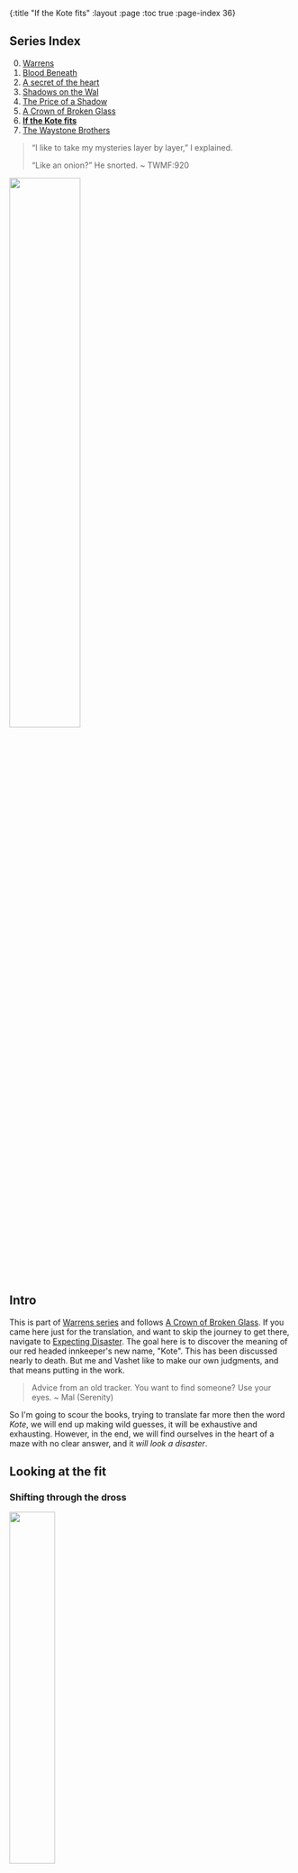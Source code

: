 {:title "If the Kote fits"
 :layout :page
 :toc true
 :page-index 36}
 
## Series Index

0. [Warrens](/pages-output/warrens)
1. [Blood Beneath](/pages-output/blood-beneath)
2. [A secret of the heart](/pages-output/a-secret-of-the-heart)
3. [Shadows on the Wal](/pages-output/shadows-on-the-wal)
4. [The Price of a Shadow](/pages-output/the-price-of-a-shadow)
5. [A Crown of Broken Glass](/pages-output/a-crown-of-broken-glass)
6. **[If the Kote fits](/pages-output/fitting-a-kote)**
7. [The Waystone Brothers](/pages-output/the-waystone-brothers)
 
 
> “I like to take my mysteries layer by layer,” I explained.
>
> “Like an onion?” He snorted. ~ TWMF:920

<img src="/img/onion-pic.png" height="50%" width="50%">




## Intro 

This is part of [Warrens series](/pages-output/warrens) and follows [A Crown of Broken Glass](/pages-output/a-crown-of-broken-glass). If you came here just for the translation, and want to skip the journey to get there, navigate to [Expecting Disaster](/pages-output/fitting-a-kote#expecting-disaster). The goal here is to discover the meaning of our red headed innkeeper's new name, "Kote". This has been discussed nearly to death. But me and Vashet like to make our own judgments, and that means putting in the work.

> Advice from an old tracker. You want to find someone? Use your eyes. ~ Mal (Serenity)

So I'm going to scour the books, trying to translate far more then the word _Kote_, we will end up making wild guesses, it will be exhaustive and exhausting. However, in the end, we will find ourselves in the heart of a maze with no clear answer, and it _will look a disaster_. 

## Looking at the fit

### Shifting through the dross

<img src="/img/kilvin-selas-alt-deck.jpg" height="40%" width="40%">

The word "Kote" is used twice by Kilvin, and it's from there our journey should start.

> "**Kist**, crayle, en kote," he swore furiously. He threw down the metal tube where it rang sharply
> against the stone floor. “Kraemet brevetan Aerin!” ~ TWMF:171

Kvothe's Siaru isn't perfect, but he thinks Kilvin said "Shit in God's beard". The comma at the end of the first phrase might indicate one continuous expression from Kilvin. [A usage Grammarly describes as Comma between direct quote and attribute tag](https://www.grammarly.com/blog/comma/). We get examples right away in NOTW e.g 

> "Hush now, you'll get all the answers before the end," Jake said. "Just let him tell it." 

> "No need for all that, Jake," Graham said. "Boy's just curious. Drink your drink." ~ NOTW: 3

Furthermore, Kvothe might only be pulling out words randomly and piecing them together. This means it's likely our set of words ranged the whole  7 words Kilvin uses. ~~to make you love him~~. This is going to be challenging and involve some guesswork.

"Kote" is used again by Kilvin when talking to Kvothe:

> "I am," he said cheerfully. "Do you know the saying 'Chan Vaen edan **Kote**'?" 
> 
> I tried to puzzle it out. "Seven years ... I don't know **Kote**." 
> 
> "'**Expect disaster** every seven years,'" he said. "It is an old saying, and true enough. This has been two years overdue." He gestured to the wreckage of his shop with a bandaged hand. "And now that it has come, it proves a mild disaster. My lamps were undamaged. No one was killed. Of all the small injuries, mine were the worst, as it should be." ~ NOTW:475

Before we get started decoding this, let's take a moment to reflect that if Kilvin is listing things in order, he values the lamps over lives. But let's not get distracted. We have to assume Kilvin would have corrected Kote if he got the first part wrong. Furthermore, even if it's not a direct translation, Ben tells us that "Chaen" means seven. Vaen is close to _Kaen_, an older version of Tak and _faen_, what Bast suggests we call fae creatures. Through, how either of those words would relate to the Siaru word for years is unclear, and I think the similarity likely just a conscience. More unsettling is a word with nearly the same pronunciation, "veyan" used by Bast while acting like he is being danced:

> He looked down at his hands curiously, then dropped the half-finished circle of holly onto the bar. His grin slowly faded to a blank expression, and he looked around the taproom dully. “Te **veyan**?” he said in a strange voice, his eyes glassy and confused. “Te-tanten ventelanet?” ~ TWMF:15

It's hard to see what question he could be asking here if they have the same meaning. "Te years?" maybe "What Year?", maybe "What year is it?" A good question if you find yourself suddenly inhabiting a human body. The other options are just as hard to fit: "Te/what disaster?" or "Te/I expect?". This is further confounded by the fact Bast is acting and knows Chronicler doesn't speak the language. 
I suspect _Te_ to mean "I" or "you". Though it's worth mentioning the rune for lock is _teh_, which means it could lean towards phonetically towards _look_. The Ademic use of "Sceope Teyas" translates to "I'm not speaking", given our favorite narrator Skarpi is quite the speaker, Sceope is likely Speaker leaving Teyas to cover "I'm not", so we might lean towards "I". 

The real skin-dancer used the words "I" and "Looks" a lot when it spoke Aturan: "I... am... look", "I look" and "I am looking..." so when it switches to faen its reasonable to assume it says both again:

> He smiled wide at Chronicler, all the vagueness gone from his expression. “**Те** varaiyn aroi Seathaloi vex mela,” he said in a deep voice.
> 
> “I ... I don’t follow you,” Chronicler said, disconcerted.
> 
> The man’s smile fell away. His eyes hardened, grew angry. “**Te**-tauren sciyr-loet? **Amauen**.” ~ NOTW:663

So the chances of _Te_ being "I",  get raised a bit. Also, Amauen is likely "Look". Keeping that in mind might help settle a dispute will run into later. But nothing is conclusive, we just don't get enough to work with. Another argument for _Vaen_ being related to time is that the first seven days (the original week) have the suffix "-en". e.g "hept-en". 

So we can safely narrow down the options.

* kote = expect | disaster | every
* edan = expect | disaster | every

I'm guessing we don't need to worry about _every_ as hopefully it's implicit. But for just the other two words we will have to dive into a labyrinth of other phrases, words, and parts of the language. So let's tackle "Kist" first, which is used several times and always as part of a curse:

> "**Kist**, crayle, en kote," he swore furiously. He threw down the metal tube where it rang sharply. ~ Kilvin  TWMF:171

> "**Kist** and crayle," I said, my own heart racing. "What's the matter?" ~ Kvothe TWMF:244

> **Kist**," he swore, then headed back outside, the door banging behind him. ~ Cealdish looking mail man TWMF:314

> the word Furtherence. Furtherance. **Kist**. You know what I mean. ~ Denna TWMF:315

> ever heard from her before. "**Kist** and crayle, I hate that Goddamn play. Modegan faerie-story trash. ~ Denna TWMF:486

If we had to choose a word from our set {shit, in, god, beard}, we should lean towards "shit". Given Kist and Crayle are only ever used in curses, it would be nice to check a list of curses, to make sure nothing pops out as close:

### Curses

| Curses & Insults (Not comprehensive)                                                                                                                                                             | Who                                                                |
|--------------------------------------------------------------------------------------------------------------------------------------------------------------------------------------------------|--------------------------------------------------------------------|
| Blackened body of God                                                                                                                                                                            | Jake                                                               |
| Blood, bracken, and bone                                                                                                                                                                         | The Cthaeh                                                         |
| Blackened, sodding damn                                                                                                                                                                          | Kvothe                                                             |
| Charred body of God                                                                                                                                                                              | Kote                                                               |
| Damn my blackened luck.                                                                                                                                                                          | Threpe                                                             |
| God. Blackened. Damn.                                                                                                                                                                            | Kvothe                                                             |
| Great Tehlu overroll me with your wings                                                                                                                                                          | Martin (slighty more of a prayer)                                  |
| God's grey ashes                                                                                                                                                                                 | Sim                                                                |
| God’s balls                                                                                                                                                                                      | Sim                                                                |
| God's mother                                                                                                                                                                                     | Sim, Devi, Jason, old man from Krins town, Kote                    |
| You don't have the sense God gave a dog                                                                                                                                                          | old man from Krins town                                            |
| lord and lady                                                                                                                                                                                    | Bast, Graham, Aaron, Cob, Kvothe, Stapes, Maer, Devi, Elodin, Dal. |
| Merciful Tehlu                                                                                                                                                                                   | Bast, Manet, Sim, Kvothe, Devi, Denna                              |
| Mother of God                                                                                                                                                                                    | Graham speaking to Carter                                          |
| Mothers milk                                                                                                                                                                                     | Kvothe?                                                            |
| Shit in god's beard                                                                                                                                                                              | by kilvin translated by kvothe                                     |
| Shit and onions                                                                                                                                                                                  | Vashet                                                             |
| Tehlu anyway                                                                                                                                                                                     | Graham, Shep, Manet, Kote                                          |
| Tehlu's tits and teeth                                                                                                                                                                           | Kvoteh, Devi                                                       |
| Tehlu crush us                                                                                                                                                                                   | street urchin with pike                                            |
| Tehlu and his great glowing penis can piss all over me                                                                                                                                           | street urchin with pike                                            |
| Tehlu hold and overroll us.                                                                                                                                                                      | Denna                                                              |
| Tehlu hold and—                                                                                                                                                                                  | Devi                                                               |
| Tiny gods                                                                                                                                                                                        | Bast, Kvothe, Threpe                                               |
| You’re thick as a post                                                                                                                                                                           | Cob                                                                |
| You twiggy little skeeth.                                                                                                                                                                        | Vashet                                                             |
| Shut your clepper, you old shit-fire                                                                                                                                                             | major's body guard                                                 |
| Punched a tinker?                                                                                                                                                                                | kote. (ok not a curse but a I love this line)                       |
| She hoped the greedy thing shit for a week. She hoped it shit its awful self inside-out and backward, then fell into a crack and lost its name and died alone and hollowempty in the angry dark. | Auri                                                               |
| “Trouble me no longer! I will set fire to your blood and fill you with a fear like ice and iron!”There was something familiar about his words, but I couldn’t put my finger on it.               | Ben                                                                |
| “I’ll turn you into butter on a summer day. I’ll turn you into a poet with the soul of a priest. I’ll fill you with lemon custard and push you out a window.” He spat. “Bastards.”               | Ben                                                                |
| “Ambrose, your presence is the horseshit frosting on the horseshit cake that is the admissions interview process.”                                                                               | Kvothe                                                             |
| “That hat makes you look like you fancy young boys,                                                                                                                                              | Kvothe                                                             |
| Were you born in a barn?”                                                                                                                                                                        | Sim                                                                |
| “Mine is to make insults. Yours is to be in-sluts.”                                                                                                                                              | Wit (how did you get here?)                                         |
| you little ravel bastard                                                                                                                                                                         | Hemme                                                              |
| “You stupid shit-eater, he saved us.                                                                                                                                                             | Krin                                                               |
| A dog can bark three times without counting.                                                                                                                                                     | Carceret                                                           |
| “You speak as a dog barks,” I said. “With no end. With no sense.”                                                                                                                                | kvothe (ademic insult)                                             |

### A dish best not served

Note lord and lady seems used frequently in Newarre, The Univerity and in Vintas. Meanwhile only Manet at the university uses "Tehlu anyway". A point in favor or Newarre being near the University as I write about in [How to get to Newarre](/pages-output/how-to-get-to-newarre).

Any of these words might play a role, but nothing contains "beard", and so we don't have a potential direct link. "Kist and crayle" might translate to  "Shite and Onions". An expletive attributed to James Joyce's piece [Gas from a Burner](https://genius.com/James-joyce-gas-from-a-burner-annotated). We even get the proper version with an _e_ at the end from Pike cussing out Bast:

> “It’s a **shite** rule!” the boy shouted, his hands making angry fists. “And you’re a **shite** little bastard who deserves more of the belt than he gets!” ~ TLT

Given we just suggested that "shit" substitute well for "Kist" in all uses. Crayle never appears on it's own, and its similarity to scrael is exciting, but nothing substantial comes of it. Kote does compare the scrael to a mushroom:

> The innkeeper nodded to himself as he continued to prod the thing. “There’s no blood. No organs. It’s just grey inside.” He poked it with a finger. “Like a **mushroom**.” ~ NOTW:256

If Crayle shared a root with Scrael and they were both in fact mushroom's, and Kist was onions, this would leave us with the popular dish _onions and mushrooms_. However, I don't see why everyone would be using Onions as a curse by itself. e.g "Onion. He swore" Though I suppose mushrooms do grow in shit. Furthermore, you can't spell crayle without _cry_, which onions are well knowing for inducing. While were on a tangent, let's mention that onion's have another relationship with our breaded master through the latin _Annianus_, which was associated with Welsh _einion_ "anvil". A metalworking tool that features predominantly in Kilvin's workshop, though he was glass blowing at the time he issued the curse in question.

Switching lanes, "en" is used twice by itself "En Temerant Voistra" making it a candidate for "the" or "In". Temerant sounds shinny, and "Voistra" sounds reminiscent of "avoi" which our skin-danced friend seems to use  for "look/see" or maybe "want". So "En Temerant voistra" might be "A look into Temerant". "en" also gets a brief mention by our pig farmer friend as a substitute for "in" in the phrase "wool en tae mouth..." So if we had to bet, en=in.

It would be nice to guess at what "Kraemet brevetan Aerin" means. AE appears in several critical words and is worth discussing on it's own. Check the last section of for a list of every word that has _ae_ in it, There are a lot. 

Visually, <font size="+3">&#198;</font>  tells quite a story. To me  <font size="+3">&#230;</font> looks like an infinity symbol, a circle turned against itself. This and other ideas I found in the story has lead me to view the Fae like this [This](/pages-output/the-price-of-a-shadow). Two circles could also be considered an Annulet, as could just one. I talk about Annulets as it related to the story [here](/pages-output/shadows-on-the-wal).  When you draw the letters so they connect you seem to get an H:

<img src="/img/nh.png" height="50%" width="50%">

The [Staff of Aescuapis](https://en.wikipedia.org/wiki/Rod_of_Asclepius), associated with healing and medicine, is serpent entwined rod.
It's often frequently confused with the staff of another god Hermes, the [caduceus](https://en.wikipedia.org/wiki/Caduceus), which among a host of other things
is associated with resurrection.

<img src="/img/rods.png" height="50%" width="50%">

So despite Basts urging that all snakes bite, it seems the Greek's at least thought some of them promoted healing.

Next let's consider the [phonetic history](https://en.wikipedia.org/wiki/%C3%86) which paints its origins to look this:

<img src="/img/a-image.png" height=100px width=100px>
<img src="/img/E-image.png" height=100px width=100px>

They look like a tinker and donkey to me. One map even gives the tinker little horns, how cute:

<img src="/img/tinker-hat.png" height=200px width=350px>

They also are the first two letters of Aesop's tales, here is one picked at random: [The North Wind & the Sun and the games they play](http://www.read.gov/aesop/143.html).
This book can found on the Princess bookshelf in the book "The Princess & Mr. Whiffles: The Deep Dark Below."

AE seems like it's all over, but how what value do we assign it? Gran might have
a good idea about how to think about AE. _Arrowroot hain't a palliative of any
sort. It's just good at carrying around what works."_. If I were looking for a neutral God, it would be AE.
Which means either of these two, "Kraemet" or "Aerin", might have been the one Kilvin was talking about. Let's start with all the usages of Kraemet:

> "**Kraem**. No. Not like this." Kilvin growled out a couple words and pounded his fist on the table, each thump as his hand came down was accompanied by a staccato burst of reddish light that welled up from his hand. "No sympathy. I do not want an ever-glowng lamp. I want an ever-burning one." He looked at me again showing his teeth, as if he were going to eat me. ~ NOTW:244

> "Only nobility," Wilem said. "**Kraemlish** bastards with no business having their study here. I think they stoke up high tuitions just so they can complain." ~  TWMF:254

> "**Kraem** no," Wilem said. "He can't go to the Medica. They will be asking to see if anyone is hurt." ~ TWMF:165

> against the stone floor. “**Kraemet** brevetan Aerin!” ~ TWMF:171

> Wil looked down at the tabletop. "**Kraem,**" he said. "It makes sense. ~ TWMF:220

If you're from Yll  your "yllish" so "-lish" might be a suffix meaning "people of". This would make our curses:

* "Godless bastards". 
* "god no"
* "god"
* "god no"

All of which work rather well. Though I suppose "shit" and "shitless" do to, but that's firmly in second place. It's possible "K-" is a form of negation or negative. The short argument for this comes from this exchange:


> I felt Master Elodin look at me. Actually felt it, I suppressed a shiver. "So-heketh ka Siaru krema'teth tu?" he asked. How well do you speak Siaru? 

> “Rieusa, ta **krelar** deala tu.” Not very well, thank you. ~ NOTW:245

Given re'lar means "speaker", it seems to be that we just slapped a k on it to negate it. And so Kraem could be the negated/evil/bad god. But I don't think we need to go down that road, other than to say it uses suggest it could be _a_ god. 

At best, I can say that Brevetan might share a root with our white-bearded Tak player Bredon. The suffix "-tan" is used in "quetentan~question" and "ketan" both are curious words, but neither leads me to any great insight. It could be used to modify the noun, so cutting it off might leave us close to the core, which is all we need here. "breve". It sort of looks like it might want to be beard. Or even better [beaver](https://www.etymonline.com/word/beaver), which could have been transferred from the early meaning "a bearded man" before it got it's more popular meaning (or it's double entendre).

### Faeling faent, naed Aeruh

Lot's of potential fun can be had with "Aerin" It has our isolated AE + rin. If AE is the wind, then what should be considered anything close to rin? rhintae|rhinta|rhin|rhinna|rhinata|rainbows ok.. the last one is silly. 

> <p class="rainbow-text">One story even mentioned rainbows. Who would write that? Why make a child terrified of rainbows?.  ~ TWMF:128<p>

Silly, like drawing attention to how its only a _v_ away from Verian, which is tiny red flower. One which kvothe mentions in relation to Verainia Greyflocks name, which he pairs down to "nina". In a Spanish context, Niña means "child". It's often a female name. It's also a short hop to NIN. Which is clearly visible intermixed in with Wind:

<img src="/img/selas-deck.jpg" height="50%" width="50%">

In Sumerian, Nina means "queen", "lady" "lord". Gods above, lets not even mention that it's occurrence in the name of Ninsun, (formal meaning "sun"), the mother of Gilgamesh, especially in the _flood myth_. Though I think the commonalities between the [myth](https://en.wikipedia.org/wiki/Gilgamesh_flood_myth#Flood_myth_section) and what will be limited to a flood representing a destructive event as prophesied by this line in the Lackless poem:

_One a door that holds the flood_

I can't help but wonder if the four plate door might not have cracks because it's _water tight_. Also, how far deep underground is the four plate door?

> The next day Fela skipped her lecture on Advanced Geometries and made her way to the Archives. She climbed down *several flights of stairs* and through a maze of corridors and shelves to find the only section of stone wall in the entire building that wasn’t lined with books. The four-plate door stood there, silent and immobile as a mountain: Valaritas. ~ NOTW:677

And how would it line up with Auri's Pool, The ever changing Twelve? The one she dives into like a fish bringing back treasures like bones, buckles, fulcrums, etc...

<img src="/img/auri-pool-pic.png" height="50%" width="50%">

But lets get back on topic, ["Nina"](https://www.etymonline.com/search?q=Nina) in a Russian context is a shortening of Annina, diminutive of Greek Anna, which is short for Annabelle, Kvothe first guess at the name for Denna's patron. I'm sure Kvothe could think of one sunny little girl in his life, but we can't go around connecting her to Denna's patron because of some hackneyed romp through etymonline.com Madness. What's next, suggesting she is a god?

_Listen, strange women diving into ponds, distributing bones and crystals is no basis for a system of creation. Supreme theoretical insight is gained by a comparison of the legends, not from some farcical aquatic ceremony._

_You can't expect to wield supreme magical power just 'cause some watery tart gave you a key, kiss and candle._

<i>I mean, if I went around saying there were nine chandrian, simply because a moistened modor tossed giant <a href="https://www.etymonline.com/word/iridium#etymonline_v_12225" id="grad1">  iridium  </a>  gear on a chair, they'd lock me away!</i>


<img src="/img/auri-pool-fulcrum.jpg" height="50%" width="50%">

I'm sorry, what were we doing again? Oh, yes. 

> “Kraemet brevetan Aerin!” 

So like Encans _is_ Tehlu, were not sure if we have one god or two gods and potentially a brevetan|barber|beard in the middle, trying to cut a beard. Or shit in it. Not much help in either case in translating Kote, but maybe we had our eyes opened to some new ideas. Or been scarred, take your pick.

*Edan* makes an appearance in a sentence that's even harder to translate:

> "Tetalia tu Kiaure edan A'siath," he said in Siaru, clapping Wilem on the shoulder as he walked out from behind the desk. "Vorelan tua tetam." ~ TWMF:427

And while I see some interesting words in there namely A'Siath potential meaning something close to  _Sithe_, which would only work if my interpretations in [A Crown of Broken Glass](/pages-output/a-crown-of-broken-glass) are correct. Why not take another detour and look into this little mystery some more.

### Yew can't tell the difference between Scrivs and Sithe?

But let's examine some further supporting evidence between the Scrivs and Sithe. The Sithe were known has hunters:

> Bast shrugged. “I’m running dark on this myself, Reshi. I know the Sithe used to ride out wearing holly crowns when they **hunted** the skin dancers. . . .” ! ~ TWMF:13

Kvothe describes the Scriv Viari, who works in acquisitions, as a hunter:

> A tall, lean Cealdish man opened the door behind the entry desk. Unlike most Cealdish men he was clean-shaven and wore his hair long, pulled back into a tail. He wore well-mended **hunter’s** leathers, a faded traveling cloak, and high boots, all dusty from the road. As he shut the door behind him, his hand went unconsciously to the hilt of his sword to keep it from striking the wall or the desk. ~ TWMF:427

In the book "History of Tak the fictional narrator is a Scriv:

> The Road to Tinue: A history of Tak
> ....
> Re'lar Daramin Centes Esq. **Fourth Tier Scriv**. Order of the **Yew**

This implies that their are multiple ranks of Scrivs, and so like the university ranks (e.g re'lar), the Archives might have it's own set of secrets you become privileged to as you rise up, one of which could feasible be the fact that their organization has historical connections with the Sithe. A [Yew](https://en.wikipedia.org/wiki/Taxus_baccata) is species of trees, where most parts of the plant are poisonous, potentially deadly. And while the Cthaeh was a willow, it's advice is toxic. The Yew is also considered symbolic of death and immortality, potential mirroring the dual nature of the Ctheah's poisonous tongue with it's panacea flowers. Though, I'm sure we can find quite a few tree's with mythologies that match the Ctheah in some form. While the sithe are typically connected with the Holly tree, which certainly isn't a Yew, they share a lot of similar characteristics, such as they both have bright red berries which are poisonous. Holly left and Yew right:

<img src="/img/holly-berry-pic.jpg" height="200px" width="200px">
<img src="/img/yew-berry-pic.jpg" height="200px" width="200px">

What's more, Yew is a preferred would for making bows.

> Wood from the yew is classified as a closed-pore softwood, similar to cedar and pine. Easy to work, yew is among the hardest of the softwoods, yet it possesses a remarkable elasticity, making it ideal for products that require springiness, such as bows

It's even associated with Longbows even...

> w is also associated with Wales and England because of the longbow, an early weapon of war developed in northern Europe, and as the English longbow the basis for a medieval tactical system. The oldest surviving yew longbow was found at Rotten Bottom in Dumfries and Galloway, Scotland. It has been given a calibrated radiocarbon date of 4040 BC to 3640 BC and is on display in the National Museum of Scotland. Yew is the wood of choice for longbow making; the heartwood is always on the inside of the bow with the sapwood on the outside.

Which Bast tells us the Sithe are fond of

> If anyone manages to come in contact with the Cthaeh, the Sithe kill them. They kill them from a half-mile off with their long horn bows. ~ TWMF:689

Traditionally, "horn bow" means a bow that incorporates horn, so it would traditional still use wood. An ottoman hornbow, compare it to the bow in the picture below.

<img src="/img/horn-bow.jpg" height="50%" width="50%">

Historically, people also made the arrows from the Yew  Tree because of it's toxic properties. I feel like the trunk pattern on the Yew tree is similar enough to what we see featured on the Modegan pairs deck:

<img src="/img/yew-tree.jpg">
<img src="/img/modgan-deck-back.jpg" height="25%" width="25%">

And the Sithe and Lorren are very serious about their charge. To round this out, If _order of the Yew_, isn't related to the Ctheah, then it might be a reference to another mythological tree, or tree dweller. Potentially even [the world tree](https://treespiritwisdom.com/tree-spirit-wisdom/yew-tree-symbolism/). 

<img src="/img/world-tree-yew.jpg">

Eventually, I'll move this work on the yew to it's own section and flush it out more. For now let's get back to figuring out what _kote_ means.

### Spoons, sky and the blackened eye

Another word close enough to Kote that we should consider is _moteth_, which is muttered by Denna when drugged and half asleep:

> “Moteth?” she muttered around a mouthful of sleep, her eyes barely moving under her lids. ~ NOWT:610

I can't let go of the idea that if you remove the common words from moteth and something you get _sing_. Though what that means, I can't tell you. The suffix of the word _-th_ is quite common. 

* Keth-Selhan ~ one sock 
* So-heketh ka Siaru krema’teth tu?" ~ "How well do you speak Siaru?
* A'siath ~ family or "bring close"
* Kvothe pronounced nearly the same as "Quothe"
* “Tuan volgen oketh ama.” ~  ‘don’t put a spoon in your eye over it.’ | ‘don’t let it make you crazy’. 

_-eth_ could be a form a possessive. e.g "your one sock", "you speak...", "your family", oketh ~ "your eye..."|"your... madness", etc. Regardless, we can strip it out to find the noun, Mote. Which is a letter away from Kote. Mote means [dust visible in a ray of sunlight](https://www.etymonline.com/word/mote?ref=etymonline_crossreference), in the archaic it means _Mighty_. It's also potentially the origins of the word [motley](https://www.etymonline.com/word/motley) which means variegated in color. Only one being holds the mantle of mighty and is possessed of many colors, the one and only <i id="grad1">Taborlin the greeeaatttt!</i>. Which is a name I plan on trying to unravel shortly. Also if _-eth_ mean possession, then the use of the teeth in "Tehlu's tits and teeth" might have an alternative meaning te-eth, If "Te" is I and "eth" is possession then te-eth could mean self mastery. Auri and the Bene Gesserit understand the importance of self control. Auri's fulcrum has 10 teeth and one is broken, maybe a representation of the one who couldn't control themselves? Or again if _Te_ is "you" te-eth could be mastery of another, maybe one who wasn't mastered?

One phrase that wouldn't seem relevant at first glance but is likely the fulcrum to this mystery is

> “Tuan volgen oketh ama.” I said, using one of my favorite Siaru idioms. It meant 'don't let it make you crazy' but it translated literally as: 'don't put a spoon in your eye over it.' ~ NOTW:287

I'll claim two of these words are easy to identify. "Tuan" ~ "your|you|dont you". Sharing a root "tu" as used in "tu ketha" ~ "are you coal". The other is Volgen which longer and so likely fits to spoon. This leaves us with "oketh" and "ama" one of which needs to function as "in eye/in one eye". This ends up being quite a challenge. _ama_ would be a good candidate for eye given there both three letters. 

It's also the first three letters of amauen which is used three times (but really just two):

> The man’s smile fell away. His eyes hardened, grew angry. “Te-tauren sciyr-loet? Amauen.” ~ NOTW:663

Given how many times the skin-dancer says _looking_, it's safer to fit amauen to looking even without the other connections raising the probability of it being correct. We also see it used in Felurians song:

> Cae-Lanion Luhial  
> di mari Felanua  
> Kreata Tu ciar  
> tu alaran di  
> Dirella. **Amauen.**  
> Loesi an delan  
> tu nia vor ruhlan  
> Felurian thae.”  
> ~ TWMF 631  

<img src="/img/b-mezzanotte-lorkhan-felurian-recuperado-b.jpg" height="50%" width="50%">

I had a hard time with this one so I called Felurian and she helped me out:

_Come to the seven's mansion, the moon's home._
<br>
_Chance married or marred, beautiful and broken_
<br>
_You a sweet flickering candle flame_
<br>
_Your love fleeting_
<br>
_We're separated. Look._
<br>
_Earth and sky_
<br>
_You of the Ruh, of the land_
<br>
_I of the sky, the beautiful moon tree's flower_

Their are a couple other faen words that start with _am-_, notable  _amouen_, which is used twice by Felurian:

>  She looked down at me, her expression proud and regal as a queen.
> "**amouen**," she said, spreading the fingers of one hand and making a
> deliberate gesture. "this we call the hushed hart. an easy lesson to begin,
> and one I expect you will enjoy." ~ TWMF:654

and 

> Felurian smiled indulgently. "you are my precious newborn lamb. look! there
> hangs a cloud as well! **amouen!** dance for joy!" She laughed. ~ TWMF:669

It leans slightly to  "look" but is shares more letters with "sound/listen" or maybe a child of both meaning _pay attention_. Given what we derived from other phrases, will have to assume Felurian's use of the word Amouen means "listen", after all, Kvothe didn't have any trouble looking at her. Here is a bit of a graph to try and pull together some of the Fae A- words and their origins:

<img src="/img/ama.jpg" >


Additionally, "oketh ama" could together be "one dark eye" the idiom now clearly a reference to Skarpis story about Selitos. "Keth" itself seems to share a root or similarity with "dark/black/coal" considering "tu Ketha" being close to "are you coal". The Tinker tells us that "ket-selem" would be "first-night" and "keth-selhan" would be "one sock" the root "ket" seems to be first. Then "keth" ~ "one".  which would seem to fit with _oketh_ being close to one and _ama_ being eye. 

The reason for considering these words is because _Kote_ isn't to far from _keth_. We were left with a bit of a choice. Is oketh _eye_ or is ama? I'm leading you down this road because I think this confusion is planned. This is the deeper mystery beyond considering if Kote's life was a disaster. Is he a hero, the "one" maybe a God? And more importantly, what does it mean to be a god. They're all around us, why comment on one more when he can't even seem to fight off two mercenaries. 

Or maybe the is closeness to _keth_ hints he was the villain of coal~ash all along? Words are pale shadows of names and Bast hints someone truly powerful could take a shadow and... what? Make of it a curse? Use it to keep them safe? I don't believe shadows make us who we are; I think what we choose to hide in them does. So here we are in darkness, turned and turned about in a maze of meaning. Old ways are best, the clearest common road was a **disaster**, but at least it was familiar. 

But like our Inn Keeper, we have saved our fire for the darkest hour, when it will burn the brightest. And our sleeping mind will do more a moment than a decade of spilled ink could...

## Expecting Disaster

_The door's seals now broken,_
<br>
_The flood gates are open._
<br>
_What a price to pay, to set the moon free._
<br>
_No longer held at bay, by it's will the world tree will decay._

_Look, listen and see,_
<br>
_What a puppet says to thee._
<br>
_Do you know what you have been, what you are not, and what you will be?_

_Bast sees a Kote and expects disaster,_
<br>
_but he underestimates his master._
<br>
_The young act with reckless defiance._
<br>
_A Specere seeks the haert of silence._

<img src="/img/seer_4.png" height="50%" width="50%">

That isn't the end of the song, or Kote's... not by half. 

## Translations and further considerations

### Chan vaen edan kote

So if we lock in _Kote_ as expect, and we established with some certainty that _Chan_ was Seven were left with _Seven vaen edan expect_. We left off with a strong argument 
for vaen being related to time and years, enough to ease it into that slot, which leaves edan to mean disaster. 

_edan_ also appears in

> “Tetalia tu Kiaure edan A’siath,” he said in Siaru, clapping Wilem on the shoulder as he walked out from behind the desk. “Vorelan tua tetam.” ~ NOTW:427

and the phrase under question. If my wild guess about A'siath being Sithe is correct were actually not to far from translating this first part in some sense: _tetalia you disaster sithe_, maybe "you would make a terrible sithe** followed by "desire your tetam**. That's too much guess work though. Here are some other words to consider:

* Ed**e**n is paradise, which is nearly the opposite of a disaster.
* Adem is also fairly close, and could have roots in Ademre, which might be adem's land. Given how _re_ seems to indicate "land of" or at least _land_.
* Bredon almost has an _edan_ and given many (including myself) rank him high on the list of Denna's potential patron's, it wouldn't be a surprise if he had a negative word like Disaster in the middle of his name. 

Edan appears on the map several times. Near the edges of Ceald on the ocean side: "V**EDAN**TIS CIRADAT" and "The **EDAN**E RETTE" Ciradat is just a curl away from a t being an e and getting Ciradae. There are 3 "Ciradat's" on that map each on coastal areas. "S**EDAN**TIS Bay"  Finally "Ven Veden" is also along the coast and every map likes to put the sea monster to the far east, Now I can't help but wonder if monsters (scrael?) or invaders came from that direction at one point. Edan being "look" or "disaster" would both support the idea that its a place to pay attention to. To be honest, having the word "see" in words close to the _sea_ is somewhat compelling.

We should touch on the idea that kvothe is Andan~Edan~Disaster and so his choice of his new name Kote, might be to distance himself from the stigma of anger and burning. The references to the sea would now play nicely into the theme of "water with fire in it", that we have seen and I think will see again. 

### Kist, crayle, en kote

I suspect the translation of "Kist, crayle, en kote," is akin to "Shit and onions in my eye." or simply put, "I can't see shit". Recall that the lighting had changed in the Fishery and possible it was throwing the Masters keen eye off (TWMF:171):

> I hoped the change in light was due to a new lamp.
> Kilvin's mood was always foul when one of his lamps went unexpectedly dark.
> Scanning the rafters, I didn't see any dark lamps. It took me a long moment to realize the strange
> quality of the light was due to actual sunlight slanting in through the low windows on the eastern wall.
> Normally I didn't come to work until later in the day. 

Or maybe his goggles were fogged:

> "Kist, crayle, en kote," he swore furiously. He threw down the metal tube where it rang sharply
> against the stone floor. “Kraemet brevetan Aerin!”
> 
> I fought down the sudden urge to laugh. My Siaru wasn't perfect, but I was fairly certain Kilvin had
> said, Shit in God's beard.
> 
> The bearlike master stood for a long moment, looking down at the ruined glass on the floor. Then
> he let out a long, irritated breath through his nose, pulled off his **goggles**, and turned to look at me.

Either way, his vision was likely obscured. On top of Kvothe wasn't at his best due to an acute case of jumping out a window, both likely played a role in the timing being off on the project. Meanwhile, by itself:

> “Kraemet brevetan Aerin!”

Might be "blackened beard of god". Though the whole thing might functionally come across as "I cant see through the blackened beard of god". Though putting Aturn prudishness aside, if brevetan did lean towards the slang term for beaver, there might be some far-reaching implication.



 <img src="/img/cloak1.png" height="80%" width="80%">
 
### Grammar implications

So I'm claiming that _Kote_, as Kilvin uses it, means "expect". In the sentence "Chan vaen edan kote" that would place the verb at the end of the sentence. A word for word swap would give us "Seven years disaster expect". It would be nice to see this language pattern repeated. Or at least that this placement isn't unusual. Let's look at some other Siaru translations. Here is Kvothe replying to Elodin:

> I felt Master Elodin look at me. Actually felt it, I suppressed a shiver. “So-heketh ka Siaru krema’teth tu?” he asked. How well do you speak Siaru?
> 
> “Rieusa, ta krelar deala tu.” Not very well, thank you. ~ NOTW: 315

I might have mentioned this, but _tu_ is likely "you", so our first try would seem to validate the idea that we can't just swap words. Language translation rarely works that way, but it would be distressing if it did work in other cases. Bonus, does "ta" mean "I/me"? Let's try another, and will leave it to the audience (you) to find a grammar for the language. Here is Kvothe talking to Roent:

> I nodded solemnly. “Rieusa, tu kialus A’isha tua.” Thank you for bringing me close to your family. ~ NOTW:219

_tua_ is likely "your". We also easily get _Reiusa_ as "Thank you" which leaves only _Kialus_ or _A'isha_. Again, word swapping would get you: "Thank you, you kialus A'isha your". Which makes no sense in English no matter how we fit our remaining words. While we're here, lets try to translate this. First off, using "tu" as "you" here is also awkward, and I wonder if it doesn't change meaning based on position. Given how are hunter Scriv uses the word "A’siath," I have a hunch "A'-" implies group or collection, so I'm leaning towards A'isha as family. The only close word to _kialus_ is _Kiaure_, also used by the Scriv. It's rather dangerous to translate based off only three points however. 

The point is, Siaru doesn't work like English, we shouldn't expect the words to line up, we don't know the grammar.

### What Disaster?

I should also say something about what Disaster Kilvin is referring to, or at least raise the topic. Remember he says its two years over do. So it happened nine years ago.

Manet is full of horror tales of students getting hurt, he mentions an even twenty years back where a student lost his arm. Then another, where someone cooked themselves via heat slippage. Finally, he talks about an even which would fit, as it happened 10 years back to an Artificer that Manet trained himself:

> “Risky is risky,” Manet said. “I trained a fellow maybe **ten years back**, what was his name ... ?” He tapped his head for a moment, then shrugged. “He made a little slip.” Manet snapped his fingers sharply “But that’s all it takes. Got burned pretty badly and lost a couple fingers. Wasn’t much of an artificer afterward.”

Though it's impossible to tell if that's the specific event Kilvin is referring to. Maybe more interesting and relevant to the story is the origins of the phrase it self. Seven is a popular number in the KKC. Trip throws sevens, Savien returned to Aloine on the seventh year, Auri's seven days etc... But which would be a Disaster, maybe specific to the Siaru? I'll hedge that it relates to Tehlu catching Encanis on the seventh year. But were already over budget for theories so I'll try to flush that idea in another post.

# Epilogue

So, _expect_ can trace it's linage back to the word _see_. Kote, like Chronicler, has had his eye's opened a bit by this point and is no longer blind to the words true nature. He has truly earned the rank Re'lar, a Seer. Kvothe so far has gotten away on luck, recall all the times he chides himself for ending up in a situation with no plan, resources and source? I suspect his bull headed reckless pursuit finally caught up with his lack of preparation and he ended up changing his nature in order to avoid one type of catastrophe, only to fall into another. Out of the fryer and into the fire if you will. Kote has taken some time to reflect, and in the process he has been planning, acting and _expecting_ the worlds true players to come find him. He knows he is being watched, that the world has its eye on him. So, he is on stage, an actor, playing his role so perfectly it would break a heart, and fool a God.

Before we go on, lets take a break and rest our feet at the local [Inn](/pages-output/the-waystone-brothers).

## Art

* [onion](https://fineartamerica.com/featured/red-onion-translucent-peeled-layers-johan-swanepoel.html)
* [Felurian by Lorkhan](https://www.artstation.com/artwork/G4gm3)
* Other art from world builders

## Homework

1. Discuss the potential relevance of the tree _leyland cypress._

<img src="/img/leyland-cypress.jpg" height="50%" width="50%">

2. Could the difference in letters between kvothe and kote: _ve_, be related to the Ademic word _veh_ meaning submit? What might the translation of _ve_ in Ademic be?


## Credits

* Shot out to u/playtheboard for listening to me rant.

## &#xe6;

There are around 100 words with ae in them:

* aeh
* aerial
* aerin
* aerlevsedi
* aerueh
* aeruh
* aesh
* aesthetic
* aesthetically
* aethe
* aethin
* aetnia
* algae-covered
* antusvaeret
* baedn
* baedn-bryt
* baet
* brae
* cae-lanion
* caenin
* caesura
* cershaen
* chael
* chaen
* chaen-dian
* chaendrian
* ciradae
* ciridae
* cthaeh
* cyae
* cyaerbas
* dae
* daeln
* daen
* daendan
* daeonica
* daeonka
* dinael
* dinnaeh
* dyanae
* enshaedn
* fae
* faeant
* faeling
* faen
* faen-moite
* faerie
* faerie-story
* faerie-tale
* faeries
* faeriniel
* faether
* faeton
* formulae
* gaelet
* gaelets
* hae
* haen’t
* haert
* kaen
* kaene
* kaepcaen
* kaerva
* khershaen
* kraem
* kraemet
* kraemlish
* maedre
* mael
* maer
* maern
* maershon
* mahael-uret
* minutiae
* nae
* naever
* praevek
* rhintae
* sae
* scaendyne
* scrael
* shae
* shaed
* tae
* taetn’s
* tae—
* tae’ve
* tegnostae
* thae
* vaen
* vaevin


